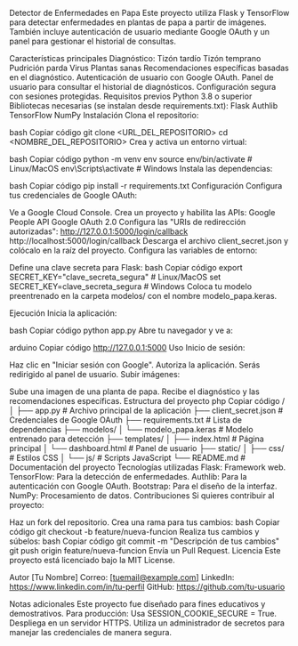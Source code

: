 Detector de Enfermedades en Papa
Este proyecto utiliza Flask y TensorFlow para detectar enfermedades en plantas de papa a partir de imágenes. También incluye autenticación de usuario mediante Google OAuth y un panel para gestionar el historial de consultas.

Características principales
Diagnóstico:
Tizón tardío
Tizón temprano
Pudrición parda
Virus
Plantas sanas
Recomendaciones específicas basadas en el diagnóstico.
Autenticación de usuario con Google OAuth.
Panel de usuario para consultar el historial de diagnósticos.
Configuración segura con sesiones protegidas.
Requisitos previos
Python 3.8 o superior
Bibliotecas necesarias (se instalan desde requirements.txt):
Flask
Authlib
TensorFlow
NumPy
Instalación
Clona el repositorio:

bash
Copiar código
git clone <URL_DEL_REPOSITORIO>
cd <NOMBRE_DEL_REPOSITORIO>
Crea y activa un entorno virtual:

bash
Copiar código
python -m venv env
source env/bin/activate   # Linux/MacOS
env\Scripts\activate      # Windows
Instala las dependencias:

bash
Copiar código
pip install -r requirements.txt
Configuración
Configura tus credenciales de Google OAuth:

Ve a Google Cloud Console.
Crea un proyecto y habilita las APIs:
Google People API
Google OAuth 2.0
Configura las "URIs de redirección autorizadas":
http://127.0.0.1:5000/login/callback
http://localhost:5000/login/callback
Descarga el archivo client_secret.json y colócalo en la raíz del proyecto.
Configura las variables de entorno:

Define una clave secreta para Flask:
bash
Copiar código
export SECRET_KEY="clave_secreta_segura"  # Linux/MacOS
set SECRET_KEY=clave_secreta_segura       # Windows
Coloca tu modelo preentrenado en la carpeta modelos/ con el nombre modelo_papa.keras.

Ejecución
Inicia la aplicación:

bash
Copiar código
python app.py
Abre tu navegador y ve a:

arduino
Copiar código
http://127.0.0.1:5000
Uso
Inicio de sesión:

Haz clic en "Iniciar sesión con Google".
Autoriza la aplicación.
Serás redirigido al panel de usuario.
Subir imágenes:

Sube una imagen de una planta de papa.
Recibe el diagnóstico y las recomendaciones específicas.
Estructura del proyecto
php
Copiar código
<PROYECTO>/
│
├── app.py                  # Archivo principal de la aplicación
├── client_secret.json      # Credenciales de Google OAuth
├── requirements.txt        # Lista de dependencias
├── modelos/
│   └── modelo_papa.keras   # Modelo entrenado para detección
├── templates/
│   ├── index.html          # Página principal
│   └── dashboard.html      # Panel de usuario
├── static/
│   ├── css/                # Estilos CSS
│   └── js/                 # Scripts JavaScript
└── README.md               # Documentación del proyecto
Tecnologías utilizadas
Flask: Framework web.
TensorFlow: Para la detección de enfermedades.
Authlib: Para la autenticación con Google OAuth.
Bootstrap: Para el diseño de la interfaz.
NumPy: Procesamiento de datos.
Contribuciones
Si quieres contribuir al proyecto:

Haz un fork del repositorio.
Crea una rama para tus cambios:
bash
Copiar código
git checkout -b feature/nueva-funcion
Realiza tus cambios y súbelos:
bash
Copiar código
git commit -m "Descripción de tus cambios"
git push origin feature/nueva-funcion
Envía un Pull Request.
Licencia
Este proyecto está licenciado bajo la MIT License.

Autor
[Tu Nombre]
Correo: [tuemail@example.com]
LinkedIn: https://www.linkedin.com/in/tu-perfil
GitHub: https://github.com/tu-usuario

Notas adicionales
Este proyecto fue diseñado para fines educativos y demostrativos.
Para producción:
Usa SESSION_COOKIE_SECURE = True.
Despliega en un servidor HTTPS.
Utiliza un administrador de secretos para manejar las credenciales de manera segura.